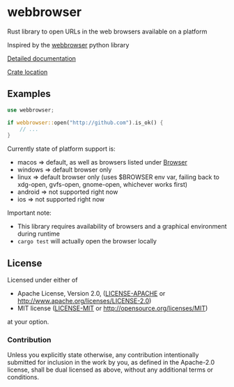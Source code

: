 # webbrowser

Rust library to open URLs in the web browsers available on a platform

Inspired by the [webbrowser](https://docs.python.org/2/library/webbrowser.html) python library

[Detailed documentation](http://code.rootnet.in/webbrowser-rs/webbrowser/)

[Crate location](https://crates.io/crates/webbrowser)

## Examples

```rust
use webbrowser;

if webbrowser::open("http://github.com").is_ok() {
    // ...
}
```

Currently state of platform support is:

* macos => default, as well as browsers listed under [Browser](enum.Browser.html)
* windows => default browser only
* linux => default browser only (uses $BROWSER env var, failing back to xdg-open, gvfs-open, gnome-open, whichever works first)
* android => not supported right now
* ios => not supported right now

Important note:

* This library requires availability of browsers and a graphical environment during runtime
* `cargo test` will actually open the browser locally

## License

Licensed under either of

 * Apache License, Version 2.0, ([LICENSE-APACHE](LICENSE-APACHE) or http://www.apache.org/licenses/LICENSE-2.0)
 * MIT license ([LICENSE-MIT](LICENSE-MIT) or http://opensource.org/licenses/MIT)

at your option.

### Contribution

Unless you explicitly state otherwise, any contribution intentionally submitted
for inclusion in the work by you, as defined in the Apache-2.0 license, shall be dual licensed as above, without any
additional terms or conditions.

